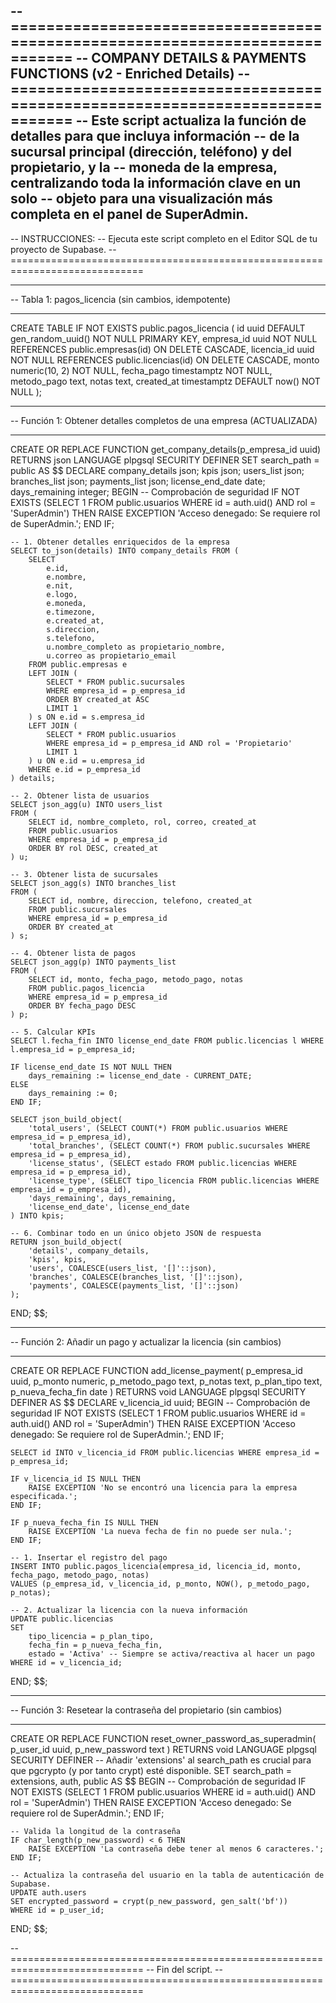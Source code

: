 -- =============================================================================
-- COMPANY DETAILS & PAYMENTS FUNCTIONS (v2 - Enriched Details)
-- =============================================================================
-- Este script actualiza la función de detalles para que incluya información
-- de la sucursal principal (dirección, teléfono) y del propietario, y la
-- moneda de la empresa, centralizando toda la información clave en un solo
-- objeto para una visualización más completa en el panel de SuperAdmin.
--
-- INSTRUCCIONES:
-- Ejecuta este script completo en el Editor SQL de tu proyecto de Supabase.
-- =============================================================================

-- -----------------------------------------------------------------------------
-- Tabla 1: pagos_licencia (sin cambios, idempotente)
-- -----------------------------------------------------------------------------
CREATE TABLE IF NOT EXISTS public.pagos_licencia (
    id uuid DEFAULT gen_random_uuid() NOT NULL PRIMARY KEY,
    empresa_id uuid NOT NULL REFERENCES public.empresas(id) ON DELETE CASCADE,
    licencia_id uuid NOT NULL REFERENCES public.licencias(id) ON DELETE CASCADE,
    monto numeric(10, 2) NOT NULL,
    fecha_pago timestamptz NOT NULL,
    metodo_pago text,
    notas text,
    created_at timestamptz DEFAULT now() NOT NULL
);

-- -----------------------------------------------------------------------------
-- Función 1: Obtener detalles completos de una empresa (ACTUALIZADA)
-- -----------------------------------------------------------------------------
CREATE OR REPLACE FUNCTION get_company_details(p_empresa_id uuid)
RETURNS json
LANGUAGE plpgsql
SECURITY DEFINER
SET search_path = public
AS $$
DECLARE
    company_details json;
    kpis json;
    users_list json;
    branches_list json;
    payments_list json;
    license_end_date date;
    days_remaining integer;
BEGIN
    -- Comprobación de seguridad
    IF NOT EXISTS (SELECT 1 FROM public.usuarios WHERE id = auth.uid() AND rol = 'SuperAdmin') THEN
        RAISE EXCEPTION 'Acceso denegado: Se requiere rol de SuperAdmin.';
    END IF;

    -- 1. Obtener detalles enriquecidos de la empresa
    SELECT to_json(details) INTO company_details FROM (
        SELECT
            e.id,
            e.nombre,
            e.nit,
            e.logo,
            e.moneda,
            e.timezone,
            e.created_at,
            s.direccion,
            s.telefono,
            u.nombre_completo as propietario_nombre,
            u.correo as propietario_email
        FROM public.empresas e
        LEFT JOIN (
            SELECT * FROM public.sucursales 
            WHERE empresa_id = p_empresa_id 
            ORDER BY created_at ASC 
            LIMIT 1
        ) s ON e.id = s.empresa_id
        LEFT JOIN (
            SELECT * FROM public.usuarios
            WHERE empresa_id = p_empresa_id AND rol = 'Propietario'
            LIMIT 1
        ) u ON e.id = u.empresa_id
        WHERE e.id = p_empresa_id
    ) details;

    -- 2. Obtener lista de usuarios
    SELECT json_agg(u) INTO users_list
    FROM (
        SELECT id, nombre_completo, rol, correo, created_at 
        FROM public.usuarios 
        WHERE empresa_id = p_empresa_id
        ORDER BY rol DESC, created_at
    ) u;

    -- 3. Obtener lista de sucursales
    SELECT json_agg(s) INTO branches_list
    FROM (
        SELECT id, nombre, direccion, telefono, created_at
        FROM public.sucursales 
        WHERE empresa_id = p_empresa_id
        ORDER BY created_at
    ) s;
    
    -- 4. Obtener lista de pagos
    SELECT json_agg(p) INTO payments_list
    FROM (
        SELECT id, monto, fecha_pago, metodo_pago, notas 
        FROM public.pagos_licencia
        WHERE empresa_id = p_empresa_id
        ORDER BY fecha_pago DESC
    ) p;

    -- 5. Calcular KPIs
    SELECT l.fecha_fin INTO license_end_date FROM public.licencias l WHERE l.empresa_id = p_empresa_id;
    
    IF license_end_date IS NOT NULL THEN
        days_remaining := license_end_date - CURRENT_DATE;
    ELSE
        days_remaining := 0;
    END IF;

    SELECT json_build_object(
        'total_users', (SELECT COUNT(*) FROM public.usuarios WHERE empresa_id = p_empresa_id),
        'total_branches', (SELECT COUNT(*) FROM public.sucursales WHERE empresa_id = p_empresa_id),
        'license_status', (SELECT estado FROM public.licencias WHERE empresa_id = p_empresa_id),
        'license_type', (SELECT tipo_licencia FROM public.licencias WHERE empresa_id = p_empresa_id),
        'days_remaining', days_remaining,
        'license_end_date', license_end_date
    ) INTO kpis;
    
    -- 6. Combinar todo en un único objeto JSON de respuesta
    RETURN json_build_object(
        'details', company_details,
        'kpis', kpis,
        'users', COALESCE(users_list, '[]'::json),
        'branches', COALESCE(branches_list, '[]'::json),
        'payments', COALESCE(payments_list, '[]'::json)
    );

END;
$$;


-- -----------------------------------------------------------------------------
-- Función 2: Añadir un pago y actualizar la licencia (sin cambios)
-- -----------------------------------------------------------------------------
CREATE OR REPLACE FUNCTION add_license_payment(
    p_empresa_id uuid, 
    p_monto numeric, 
    p_metodo_pago text, 
    p_notas text,
    p_plan_tipo text,
    p_nueva_fecha_fin date
)
RETURNS void
LANGUAGE plpgsql
SECURITY DEFINER
AS $$
DECLARE
    v_licencia_id uuid;
BEGIN
    -- Comprobación de seguridad
    IF NOT EXISTS (SELECT 1 FROM public.usuarios WHERE id = auth.uid() AND rol = 'SuperAdmin') THEN
        RAISE EXCEPTION 'Acceso denegado: Se requiere rol de SuperAdmin.';
    END IF;

    SELECT id INTO v_licencia_id FROM public.licencias WHERE empresa_id = p_empresa_id;

    IF v_licencia_id IS NULL THEN
        RAISE EXCEPTION 'No se encontró una licencia para la empresa especificada.';
    END IF;
    
    IF p_nueva_fecha_fin IS NULL THEN
        RAISE EXCEPTION 'La nueva fecha de fin no puede ser nula.';
    END IF;

    -- 1. Insertar el registro del pago
    INSERT INTO public.pagos_licencia(empresa_id, licencia_id, monto, fecha_pago, metodo_pago, notas)
    VALUES (p_empresa_id, v_licencia_id, p_monto, NOW(), p_metodo_pago, p_notas);

    -- 2. Actualizar la licencia con la nueva información
    UPDATE public.licencias
    SET 
        tipo_licencia = p_plan_tipo,
        fecha_fin = p_nueva_fecha_fin,
        estado = 'Activa' -- Siempre se activa/reactiva al hacer un pago
    WHERE id = v_licencia_id;

END;
$$;


-- -----------------------------------------------------------------------------
-- Función 3: Resetear la contraseña del propietario (sin cambios)
-- -----------------------------------------------------------------------------
CREATE OR REPLACE FUNCTION reset_owner_password_as_superadmin(
    p_user_id uuid,
    p_new_password text
)
RETURNS void
LANGUAGE plpgsql
SECURITY DEFINER
-- Añadir 'extensions' al search_path es crucial para que pgcrypto (y por tanto crypt) esté disponible.
SET search_path = extensions, auth, public
AS $$
BEGIN
    -- Comprobación de seguridad
    IF NOT EXISTS (SELECT 1 FROM public.usuarios WHERE id = auth.uid() AND rol = 'SuperAdmin') THEN
        RAISE EXCEPTION 'Acceso denegado: Se requiere rol de SuperAdmin.';
    END IF;

    -- Valida la longitud de la contraseña
    IF char_length(p_new_password) < 6 THEN
        RAISE EXCEPTION 'La contraseña debe tener al menos 6 caracteres.';
    END IF;

    -- Actualiza la contraseña del usuario en la tabla de autenticación de Supabase.
    UPDATE auth.users
    SET encrypted_password = crypt(p_new_password, gen_salt('bf'))
    WHERE id = p_user_id;

END;
$$;


-- =============================================================================
-- Fin del script.
-- =============================================================================